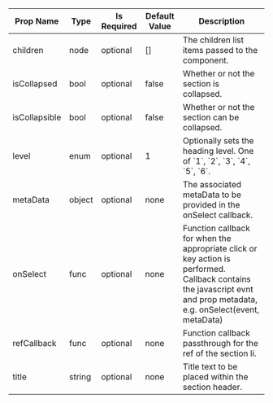 <table><thead><tr><th>Prop Name</th><th>Type</th><th>Is Required</th><th>Default Value</th><th>Description</th></tr></thead><tbody><tr><td>children</td><td>node</td><td>optional</td><td>[]</td><td>The children list items passed to the component.</td></tr><tr><td>isCollapsed</td><td>bool</td><td>optional</td><td>false</td><td>Whether or not the section is collapsed.</td></tr><tr><td>isCollapsible</td><td>bool</td><td>optional</td><td>false</td><td>Whether or not the section can be collapsed.</td></tr><tr><td>level</td><td>enum</td><td>optional</td><td>1</td><td>Optionally sets the heading level. One of `1`, `2`, `3`, `4`, `5`, `6`.</td></tr><tr><td>metaData</td><td>object</td><td>optional</td><td>none</td><td>The associated metaData to be provided in the onSelect callback.</td></tr><tr><td>onSelect</td><td>func</td><td>optional</td><td>none</td><td>Function callback for when the appropriate click or key action is performed. Callback contains the javascript evnt and prop metadata, e.g. onSelect(event, metaData)</td></tr><tr><td>refCallback</td><td>func</td><td>optional</td><td>none</td><td>Function callback passthrough for the ref of the section li.</td></tr><tr><td>title</td><td>string</td><td>optional</td><td>none</td><td>Title text to be placed within the section header.</td></tr></tbody><table>
